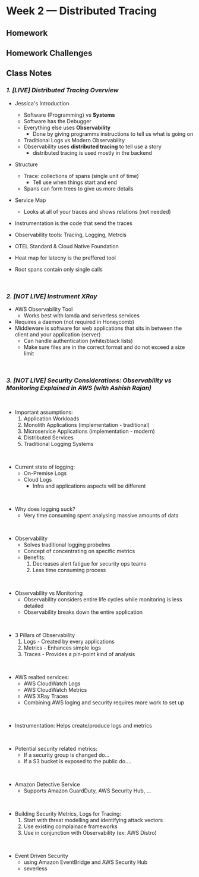 # Week 2 — Distributed Tracing

## Homework

## Homework Challenges

## Class Notes

### _1. [LIVE] Distributed Tracing Overview_

- Jessica's Introduction

  - Software (Programming) vs **Systems**
  - Software has the Debugger
  - Everything else uses **Observability**
    - Done by giving programms instructions to tell us what is going on
  - Traditional Logs vs Modern Observability
  - Observability uses **distributed tracing** to tell use a story
    - distributed tracing is used mostly in the backend

- Structure
  - Trace: collections of spans (single unit of time)
    - Tell use when things start and end
  - Spans can form trees to give us more details
- Service Map

  - Looks at all of your traces and shows relations (not needed)

- Instrumentation is the code that send the traces
- Observability tools: Tracing, Logging, Metrcis
- OTEL Standard & Cloud Native Foundation
- Heat map for latecny is the preffered tool
- Root spans contain only single calls

<br />

### _2. [NOT LIVE] Instrument XRay_

- AWS Observability Tool
  - Works best with lamda and serverless services
- Requires a daemon (not required in Honeycomb)
- Middleware is software for web applications that sits in between the client and your application (server)
  - Can handle authentication (white/black lists)
  - Make sure files are in the correct format and do not exceed a size limit

<br />

### _3. [NOT LIVE] Security Considerations: Observability vs Monitoring Explained in AWS (with Ashish Rajan)_

<br />

- Important assumptions:
  1. Application Workloads
  2. Monolith Applications (implementation - traditional)
  3. Microservice Applications (implementation - modern)
  4. Distributed Services
  5. Traditional Logging Systems

<br />

- Current state of logging:
  - On-Premise Logs
  - Cloud Logs
    - Infra and applications aspects will be different

<br />

- Why does logging suck?
  - Very time consuming spent analysing massive amounts of data

<br />

- Observability
  - Solves traditional logging probelms
  - Concept of concentrating on specific metrics
  - Benefits:
    1. Decreases alert fatigue for security ops teams
    2. Less time consuming process

<br />

- Observability vs Monitoring
  - Observability considers entire life cycles while monitoring is less detailed
  - Observability breaks down the entire application

<br />

- 3 Pillars of Observability
  1. Logs - Created by every applications
  2. Metrics - Enhances simple logs
  3. Traces - Provides a pin-point kind of analysis

<br />

- AWS realted services:
  - AWS CloudWatch Logs
  - AWS CloudWatch Metrics
  - AWS XRay Traces
  - Combining AWS loging and security requires more work to set up

<br />

- Instrumentation: Helps create/produce logs and metrics

<br />

- Potential security related metrics:
  - If a security group is changed do...
  - If a S3 bucket is exposed to the public do....

<br />

- Amazon Detective Service
  - Supports Amazon GuardDuty, AWS Security Hub, ...

<br />

- Building Security Metrics, Logs for Tracing:
  1. Start with threat modelling and identifying attack vectors
  2. Use existing complainace frameworks   
  3. Use in conjunction with Observability (ex: AWS Distro)

<br />

- Event Driven Security
  - using Amazon EventBridge and AWS Security Hub
  - severless 








